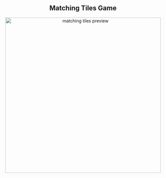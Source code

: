 <div align="center">
  
## Matching Tiles Game
  <img width="500" alt="matching tiles preview" src="https://github.com/user-attachments/assets/2f9a865c-20b3-4633-86ea-d1ceafd2ab2a">
</div>
